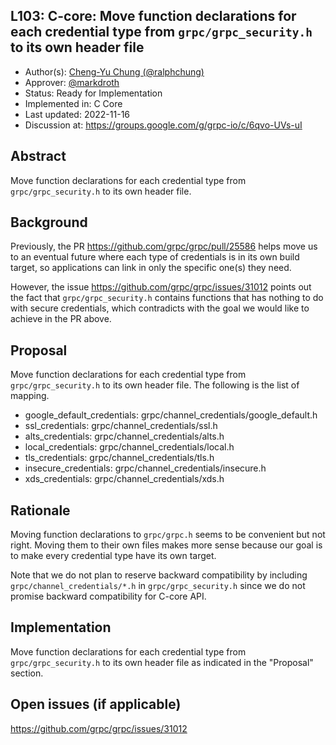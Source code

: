L103: C-core: Move function declarations for each credential type from `grpc/grpc_security.h` to its own header file
----
* Author(s): [Cheng-Yu Chung (@ralphchung)](https://github.com/ralphchung)
* Approver: [@markdroth](https://github.com/markdroth)
* Status: Ready for Implementation
* Implemented in: C Core
* Last updated: 2022-11-16
* Discussion at: https://groups.google.com/g/grpc-io/c/6qvo-UVs-uI

## Abstract

Move function declarations for each credential type from `grpc/grpc_security.h` to its own header file.

## Background

Previously, the PR https://github.com/grpc/grpc/pull/25586 helps move us to an eventual future where each type of credentials is in its own build target, so applications can link in only the specific one(s) they need.

However, the issue https://github.com/grpc/grpc/issues/31012 points out the fact that `grpc/grpc_security.h` contains functions that has nothing to do with secure credentials, which contradicts with the goal we would like to achieve in the PR above.

## Proposal

Move function declarations for each credential type from `grpc/grpc_security.h` to its own header file. The following is the list of mapping.

* google_default_credentials: grpc/channel_credentials/google_default.h
* ssl_credentials: grpc/channel_credentials/ssl.h
* alts_credentials: grpc/channel_credentials/alts.h
* local_credentials: grpc/channel_credentials/local.h
* tls_credentials: grpc/channel_credentials/tls.h
* insecure_credentials: grpc/channel_credentials/insecure.h
* xds_credentials: grpc/channel_credentials/xds.h

## Rationale

Moving function declarations to `grpc/grpc.h` seems to be convenient but not right. Moving them to their own files makes more sense because our goal is to make every credential type have its own target.

Note that we do not plan to reserve backward compatibility by including `grpc/channel_credentials/*.h` in `grpc/grpc_security.h` since we do not promise backward compatibility for C-core API.

## Implementation

Move function declarations for each credential type from `grpc/grpc_security.h` to its own header file as indicated in the "Proposal" section.

## Open issues (if applicable)

https://github.com/grpc/grpc/issues/31012
